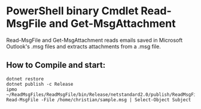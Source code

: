 PowerShell binary Cmdlet Read-MsgFile and Get-MsgAttachment
===========================================================

Read-MsgFile and Get-MsgAttachment reads emails saved in Microsoft Outlook's .msg files and extracts attachments from a .msg file.


How to Compile and start:
-------------------------

```
dotnet restore
dotnet publish -c Release
ipmo ~/ReadMsgFiles/ReadMsgFile/bin/Release/netstandard2.0/publish/ReadMsgFile.dll
Read-MsgFile -File /home/christian/sample.msg | Select-Object Subject 
```



